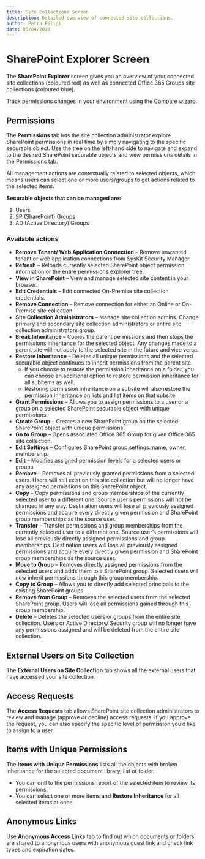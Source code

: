 ```yaml
---
title: Site Collections Screen
description: Detailed overview of connected site collections.
author: Petra Filipi
date: 05/04/2018
---
```


# SharePoint Explorer Screen

The **SharePoint Explorer** screen gives you an overview of your connected site collections \(coloured red\) as well as connected Office 365 Groups site collections \(coloured blue\).

Track permissions changes in your environment using the [Compare wizard](../how-to/compare-permissions.md#compare-wizard).

## Permissions

The **Permissions** tab lets the site collection administrator explore SharePoint permissions in real time by simply navigating to the specific securable object. Use the tree on the left-hand side to navigate and expand to the desired SharePoint securable objects and view permissions details in the Permissions tab.

All management actions are contextually related to selected objects, which means users can select one or more users/groups to get actions related to the selected items.

**Securable objects that can be managed are:**

1. Users
2. SP \(SharePoint\) Groups
3. AD \(Active Directory\) Groups

### Available actions

* **Remove Tenant/ Web Application Connection** – Remove unwanted tenant or web application connections from SysKit Security Manager.
* **Refresh** – Reloads currently selected SharePoint object permission information or the entire permissions explorer tree.
* **View in SharePoint** – View and manage selected site content in your browser.
* **Edit Credentials** – Edit connected On-Premise site collection credentials.
* **Remove Connection** – Remove connection for either an Online or On-Premise site collection.
* **Site Collection Administrators** – Manage site collection admins. Change primary and secondary site collection administrators or entire site collection administrators group.
* **Break Inheritance** – Copies the parent permissions and then stops the permissions inheritance for the selected object. Any changes made to a parent site will not apply to the selected site in the future and vice versa.
* **Restore Inheritance** – Deletes all unique permissions and the selected securable object continues to inherit permissions from the parent site.
  * If you choose to restore the permission inheritance on a folder, you can choose an additional option to restore permission inheritance for all subitems as well.
  * Restoring permission inheritance on a subsite will also restore the permission inheritance on lists and list items on that subsite.
* **Grant Permissions** – Allows you to assign permissions to a user or a group on a selected SharePoint securable object with unique permissions.
* **Create Group** – Creates a new SharePoint group on the selected SharePoint object with unique permissions.
* **Go to Group** – Opens associated Office 365 Group for given Office 365 site collection.
* **Edit Settings** – Configures SharePoint group settings: name, owner, membership.
* **Edit** – Modifies assigned permission levels for a selected users or groups.
* **Remove** – Removes all previously granted permissions from a selected users. Users will still exist on this site collection but will no longer have any assigned permissions on this SharePoint object.
* **Copy** – Copy permissions and group memberships of the currently selected user to a different one. Source user’s permissions will not be changed in any way. Destination users will lose all previously assigned permissions and acquire every directly given permission and SharePoint group memberships as the source user.
* **Transfer** – Transfer permissions and group memberships from the currently selected user to a different one. Source user’s permissions will lose all previously directly assigned permissions and group memberships. Destination users will lose all previously assigned permissions and acquire every directly given permission and SharePoint group memberships as the source user.
* **Move to Group** – Removes directly assigned permissions from the selected users and adds them to a SharePoint group. Selected users will now inherit permissions through this group membership.
* **Copy to Group** – Allows you to directly add selected principals to the existing SharePoint groups.
* **Remove from Group** – Removes the selected users from the selected SharePoint group. Users will lose all permissions gained through this group membership.
* **Delete** – Deletes the selected users or groups from the entire site collection. Users or Active Directory/ Security group will no longer have any permissions assigned and will be deleted from the entire site collection.

## External Users on Site Collection

The **External Users on Site Collection** tab shows all the external users that have accessed your site collection.

## Access Requests

The **Access Requests** tab allows SharePoint site collection administrators to review and manage \(approve or decline\) access requests. If you approve the request, you can also specify the specific level of permission you’d like to assign to a user.

## Items with Unique Permissions

The **Items with Unique Permissions** lists all the objects with broken inheritance for the selected document library, list or folder.

* You can drill to the permissions report of the selected item to review its permissions.
* You can select one or more items and **Restore Inheritance** for all selected items at once.

## Anonymous Links

Use **Anonymous Access Links** tab to find out which documents or folders are shared to anonymous users with anonymous guest link and check link types and expiration dates.

